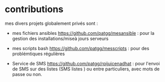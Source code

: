 # contributions
mes divers projets globalement privés sont :

* mes fichiers ansibles https://github.com/patgg/mesansible : pour la gestion des installations/miseà jours serveurs

* mes scripts bash https://github.com/patgg/messcripts : pour des problémtiques régulières

* Service de SMS https://github.com/patgg/rpijuicenadhat : pour l'envoi de SMS sur des listes (SMS listes ) ou entre particuliers, avec mots de passe ou non.
